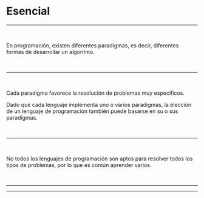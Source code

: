 # **Esencial**

---

<br>

En programación, existen diferentes paradigmas, es decir, diferentes formas de desarrollar un algoritmo.

<br>

---

<br>

Cada paradigma favorece la resolución de problemas muy específicos.

Dado que cada lenguaje implementa uno o varios paradigmas, la elección de un lenguaje de programación también puede basarse en su o sus paradigmas.

<br>

---

<br>

No todos los lenguajes de programación son aptos para resolver todos los tipos de problemas, por lo que es común aprender varios.

<br>

---

---